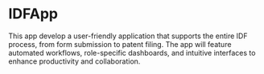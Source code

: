 # IDFApp
This app develop a user-friendly application that supports the entire IDF process, from form submission to patent filing. The app will feature automated workflows, role-specific dashboards, and intuitive interfaces to enhance productivity and collaboration.
